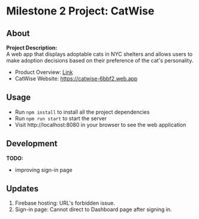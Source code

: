 # Milestone 2 Project: CatWise

## About 
**Project Description:** <br>
A web app that displays adoptable cats in NYC shelters and allows users to make adoption decisions based on their preference of the cat's personality.

* Product Overview: <a href='https://docs.google.com/document/d/1u9-42_wN5z_heDCvzQTpA4aZNTGQhJ26E748gFJufLQ/edit'>Link</a>
* CatWise Website: https://catwise-6bbf2.web.app


## Usage
* Run  `npm install` to install all the project dependencies
* Run `npm run start` to start the server
* Visit http://localhost:8080 in your browser to see the web application

## Development 
**TODO:**
* improving sign-in page 

## Updates
1. Firebase hosting: URL's forbidden issue.
2. Sign-in page: Cannot direct to Dashboard page after signing in.
